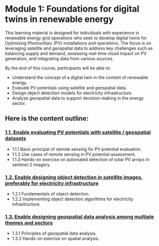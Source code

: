 # Module 1: Foundations for digital twins in renewable energy

This learning material is designed for individuals with experience in renewable energy grid operations who seek to develop digital twins for Optimizing Photovoltaic (PV) installations and operations. The focus is on leveraging satellite and geospatial data to address key challenges such as balancing supply and demand, assessing real-time cloud impact on PV generation, and integrating data from various sources.

By the end of this course, participants will be able to:
- Understand the concept of a digital twin in the context of renewable energy.
- Evaluate PV potentials using satellite and geospatial data.
- Design object detection models for electricity infrastructure.
- Analyze geospatial data to support decision-making in the energy sector.

## Here is the content outline:
### [1.1. Enable evaluating PV potentials with satellite / geospatial datasets](subsections/00001/1.1.ipynb)
  - 1.1.1 Basic principal of remote sensing for PV potential evaluation.
  - 1.1.2 Use cases of remote sensing in PV potential assessment.
  - 1.1.3 Hands-on exercise on automated detection of solar PV arrays in sentinel-2 imagery.
### [1.2. Enable designing object detection in satellite images, preferably for electricity infrastructure](subsections/00001/1.2.ipynb)
  - 1.2.1 Fundamentals of object detection.
  - 1.2.2 Implementing object detection algorithms for electricity infrastructure.
### [1.3. Enable designing geospatial data analysis among multiple themes and sectors](subsections/00001/1.3.ipynb)
  - 1.3.1 Principles of geospatial data analysis.
  - 1.3.2 Hands-on exercise on spatial analysis.


```python

```
